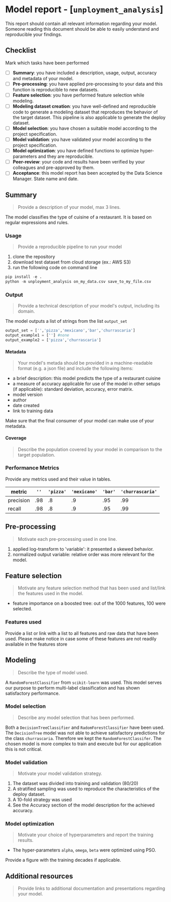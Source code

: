 # Model report - [`unployment_analysis`]
This report should contain all relevant information regarding your model. Someone reading this document should be able to easily understand and reproducible your findings.

## Checklist
Mark which tasks have been performed

- [ ] **Summary**: you have included a description, usage, output,  accuracy and metadata of your model.
- [ ] **Pre-processing**: you have applied pre-processing to your data and this function is reproducible to new datasets.
- [ ] **Feature selection**: you have performed feature selection while modeling.
- [ ] **Modeling dataset creation**: you have well-defined and reproducible code to generate a modeling dataset that reproduces the behavior of the target dataset. This pipeline is also applicable to generate the deploy dataset.
- [ ] **Model selection**: you have chosen a suitable model according to the project specification.
- [ ] **Model validation**: you have validated your model according to the project specification.
- [ ] **Model optimization**: you have defined functions to optimize hyper-parameters and they are reproducible.
- [ ] **Peer-review**: your code and results have been verified by your colleagues and pre-approved by them.
- [ ] **Acceptance**: this model report has been accepted by the Data Science Manager. State name and date.

## Summary
> Provide a description of your model, max 3 lines.

The model classifies the type of cuisine of a restaurant. It is based on regular expressions and rules.

### Usage
> Provide a reproducible pipeline to run your model

1. clone the repository
2. download test dataset from cloud storage (ex.: AWS S3)
3. run the following code on command line

```python
pip install -e .
python -m unployment_analysis on_my_data.csv save_to_my_file.csv
```

### Output
> Provide a technical description of your model's output, including its domain.

The model outputs a list of strings from the list `output_set`
```python
output_set = ['','pizza','mexicano','bar','churrascaria']
output_example1 = [''] #none
output_example2 = ['pizza','churrascaria']
```

#### Metadata
> Your model's metada should be provided in a machine-readable
> format (e.g. a json file) and include the following items:

* a brief description: this model predicts the type of a restaurant
  cuisine
* a measure of accuracy applicable for use of the model in other
  setups (if applicable): standard deviation, accuracy, error matrix.
* model version
* author
* date created
* link to training data

Make sure that the final consumer of your model can make use of your metadata.

#### Coverage

> Describe the population covered by your model in comparison to the
> target population.

### Performance Metrics
Provide any metrics used and their value in tables.

| metric    | `''`   | `'pizza'`   | `'mexicano'`   | `'bar'`   | `'churrascaria'` |
| --------- | ------ | ----------- | -------------- | --------- | ---------------- |
| precision | .98    | .8          | .9             | .95       | .99              |
| recall    | .98    | .8          | .9             | .95       | .99              |

## Pre-processing
> Motivate each pre-processing used in one line.

1. applied log-transform to 'variable': it presented a skewed behavior.
2. normalized output variable: relative order was more relevant for the model.

## Feature selection
> Motivate any feature selection method that has been used and list/link
> the features used in the model.

* feature importance on a boosted tree: out of the 1000 features, 100 were selected.

### Features used
Provide a list or link with a list to all features and raw data that
have been used. Please make notice in case some of these features are
not readily available in the features store

## Modeling
> Describe the type of model used.

A `RandomForestClassifier` from `scikit-learn` was used. This model serves our purpose to perform multi-label classification and has shown satisfactory performance.

### Model selection
> Describe any model selection that has been performed.

Both a `DecisionTreeClassifier` and `RadomForestClassifier` have been used. The `DecisionTree` model was not able to achieve satisfactory predictions for the class `churrascaria`. Therefore we kept the `RandomForestClassifer`. The chosen model is more complex to train and execute but for our application this is not critical.

### Model validation
> Motivate your model validation strategy.

1. The dataset was divided into training and validation (80/20)
2. A stratified sampling was used to reproduce the characteristics of the deploy dataset.
3. A 10-fold strategy was used
4. See the Accuracy section of the model description for the achieved accuracy.

### Model optimization
> Motivate your choice of hyperparameters and report the training results.

* The hyper-parameters `alpha`, `omega`, `beta` were optimized using PSO.

Provide a figure with the training decades if applicable.

## Additional resources
> Provide links to additional documentation and presentations regarding your model.
